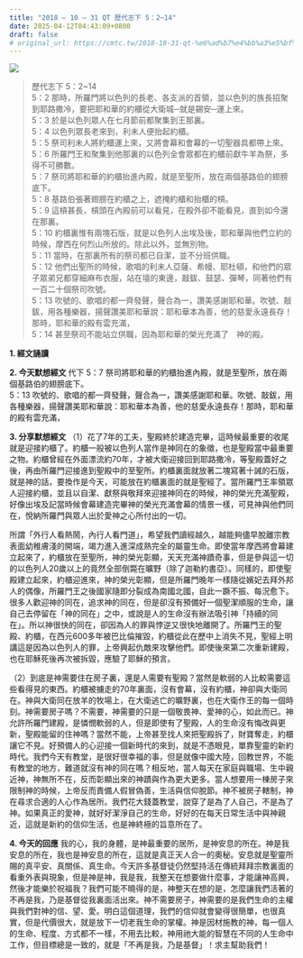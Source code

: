 ```yaml
---
title: "2018 – 10 – 31 QT 歷代志下 5：2~14"
date: 2025-04-12T04:43:09+0800
draft: false
# original_url: https://cmtc.tw/2018-10-31-qt-%e6%ad%b7%e4%bb%a3%e5%bf%97%e4%b8%8b-5%ef%bc%9a214
---
```


![](/images/qt.jpg)
> 歷代志下 5：2\~14  
> 5：2 那時，所羅門將以色列的長老、各支派的首領，並以色列的族長招聚到耶路撒冷，要把耶和華的約櫃從大衛城─就是錫安─運上來。  
> 5：3 於是以色列眾人在七月節前都聚集到王那裏。  
> 5：4 以色列眾長老來到，利未人便抬起約櫃。  
> 5：5 祭司利未人將約櫃運上來，又將會幕和會幕的一切聖器具都帶上來。  
> 5：6 所羅門王和聚集到他那裏的以色列全會眾都在約櫃前獻牛羊為祭，多得不可勝數。  
> 5：7 祭司將耶和華的約櫃抬進內殿，就是至聖所，放在兩個基路伯的翅膀底下。  
> 5：8 基路伯張著翅膀在約櫃之上，遮掩約櫃和抬櫃的槓。  
> 5：9 這槓甚長，槓頭在內殿前可以看見，在殿外卻不能看見，直到如今還在那裏。  
> 5：10 約櫃裏惟有兩塊石版，就是以色列人出埃及後，耶和華與他們立約的時候，摩西在何烈山所放的。除此以外，並無別物。  
> 5：11 當時，在那裏所有的祭司都已自潔，並不分班供職。  
> 5：12 他們出聖所的時候，歌唱的利未人亞薩、希幔、耶杜頓，和他們的眾子眾弟兄都穿細麻布衣服，站在壇的東邊，敲鈸、鼓瑟、彈琴，同著他們有一百二十個祭司吹號。  
> 5：13 吹號的、歌唱的都一齊發聲，聲合為一，讚美感謝耶和華。吹號、敲鈸，用各種樂器，揚聲讚美耶和華說：耶和華本為善，他的慈愛永遠長存！那時，耶和華的殿有雲充滿，  
> 5：14 甚至祭司不能站立供職，因為耶和華的榮光充滿了　神的殿。

**1. 經文誦讀**

**2.  今天默想經文**
代下 5：7 祭司將耶和華的約櫃抬進內殿，就是至聖所，放在兩個基路伯的翅膀底下。  
5：13 吹號的、歌唱的都一齊發聲，聲合為一，讚美感謝耶和華。吹號、敲鈸，用各種樂器，揚聲讚美耶和華說：耶和華本為善，他的慈愛永遠長存！那時，耶和華的殿有雲充滿，

**3. 分享默想經文**
（1）花了7年的工夫，聖殿終於建造完畢，這時候最重要的收尾就是迎接約櫃了。約櫃一般被以色列人當作是神同在的象徵，也是聖殿當中最重要之物。約櫃曾經在外面漂流約70年，才被大衛迎接回到耶路撒冷，等聖殿蓋好之後，再由所羅門迎接進到聖殿中的至聖所。約櫃裏面就放著二塊寫著十誡的石版，就是神的話，要換作是今天，可能放在約櫃裏面的就是聖經了。當所羅門王率領眾人迎接約櫃，並且以自潔、獻祭與敬拜來迎接神同在的時候，神的榮光充滿聖殿，好像出埃及記當時候會幕建造完畢神的榮光充滿會幕的情景一樣，可見神與他們同在，悅納所羅門與眾人出於愛神之心所付出的一切。

所謂「外行人看熱鬧，內行人看門道」，希望我們讀經越久，越能夠儘早脫離宗教表面幼稚膚淺的開端，竭力進入進深成熟完全的屬靈生命。即使當年摩西將會幕建立起來了，約櫃放在至聖所，神的榮光彰顯，天天充滿神蹟奇事，但是參與這一切的以色列人20歲以上的竟然全部倒斃在曠野（除了迦勒約書亞）。同樣的，即使聖殿建立起來，約櫃迎進來，神的榮光彰顯，但是所羅門晚年一樣隨從嬪妃去拜外邦人的偶像，所羅門王之後國家隨即分裂成為南國北國，自此一蹶不振、每況愈下。很多人歡迎神的同在，追求神的同在，但是卻沒有預備好一個聖潔順服的生命，讓自己去停留在「神的同在」之中，或說是人的生命沒有辦法吸引神「持續的同在」。所以神很快的同在，卻因為人的罪與悖逆又很快地離開了。所羅門王的聖殿、約櫃，在西元600多年被巴比倫摧毀，約櫃從此在歷中上消失不見，聖經上明講這是因為以色列人的罪，上帝興起仇敵來攻擊他們。即使後來第二次重新建殿，也在耶穌死後再次被拆毀，應驗了耶穌的預言。

（2）到底是神需要住在房子裏，還是人需要有聖殿？當然是軟弱的人比較需要這些看得見的東西。約櫃被擄走的70年裏面，沒有會幕，沒有約櫃，神卻與大衛同在。神與大衛同在放羊的牧場上，在大衛逃亡的曠野裏，也在大衛作王的每一個時刻。神需要房子嗎？不需要，神需要的只是一個敬畏神、愛神的心，如此而已。神允許所羅門建殿，是憐憫軟弱的人，但是即使有了聖殿，人的生命沒有悔改與更新，聖殿能留的住神嗎？當然不能，上帝甚至找人來把聖殿拆了，財寶奪走，約櫃讓它不見。好預備人的心迎接一個新時代的來到，就是不憑眼見，單靠聖靈的新約時代。我們今天有教堂，是很好很幸福的事，但是就像中國大陸，回教世界，不能有教堂的地方，難道就沒有神的同在嗎？相反地，當人每天在家庭與職場、生中親近神，神無所不在，反而彰顯出來的神蹟與作為更大更多。當人想要用一棟房子來限制神的時候，上帝反而責備人假冒偽善，生活與信仰脫節。神不被房子轄制，神在尋求合適的人心作為居所。我們花大錢蓋教堂，說穿了是為了人自己，不是為了神。如果真正的愛神，就好好潔淨自己的生命，好好的在每天日常生活中與神親近，這就是新約的信仰生活，也是神終極的旨意所在了。

**4. 今天的回應**
我的心，我的身體，是神最重要的居所，是神安息的所在。神是我安息的所在，我也是神安息的所在，這就是真正天人合一的奧秘。安息就是聖靈所賜的真平安、真關係、真生命。今天許多基督徒仍然堅持活在傳統拜拜宗教裏面的看重外表與現象，但是神是神，我是我，我整天在想要做什麼事，才能讓神高興，然後才能樂於祝福我？我們可能不曉得的是，神整天在想的是，怎麼讓我們活著的不再是我，乃是基督從我裏面活出來。神不需要房子，神需要的是我們生命的主權與我們對神的信、望、愛。明白這個道理，我們的信仰就會變得很簡單，也很真實，但是代價很大，就是放下一切老我生命的掌權。神是因材施教的神，每一個人的生命、程度、方式都不一樣，不用去比較，神用祂大能的智慧在不同的人生命中工作，但目標總是一致的，就是「不再是我，乃是基督」！求主幫助我們！
